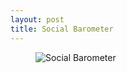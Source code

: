 ```yaml
---
layout: post
title: Social Barometer
---
```

<figure>
	<img src="{{site.baseurl}}/img/toolkit/barometer.jpg" alt="Social Barometer">
</figure>
